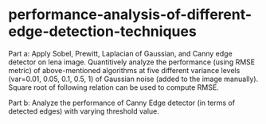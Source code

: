 # performance-analysis-of-different-edge-detection-techniques

Part a:
Apply Sobel, Prewitt, Laplacian of Gaussian, and Canny edge detector on lena image.
Quantitively analyze the performance (using RMSE metric) of above-mentioned algorithms at five different variance levels (var=0.01, 0.05, 0.1, 0.5, 1) of Gaussian noise (added to the image manually). Square root of following relation can be used to compute RMSE.

Part b:
Analyze the performance of Canny Edge detector (in terms of detected edges) with varying threshold value.
